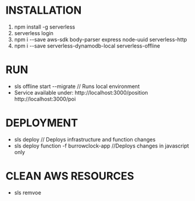 # INSTALLATION
1. npm install -g serverless
2. serverless login
3. npm i --save aws-sdk body-parser express node-uuid serverless-http
4. npm i --save serverless-dynamodb-local serverless-offline

# RUN
* sls offline start --migrate   // Runs local environment
* Service available under:
    http://localhost:3000/position
    http://localhost:3000/poi

# DEPLOYMENT
* sls deploy // Deploys infrastructure and function changes
* sls deploy function -f burrowclock-app //Deploys changes in javascript only

# CLEAN AWS RESOURCES
* sls remvoe